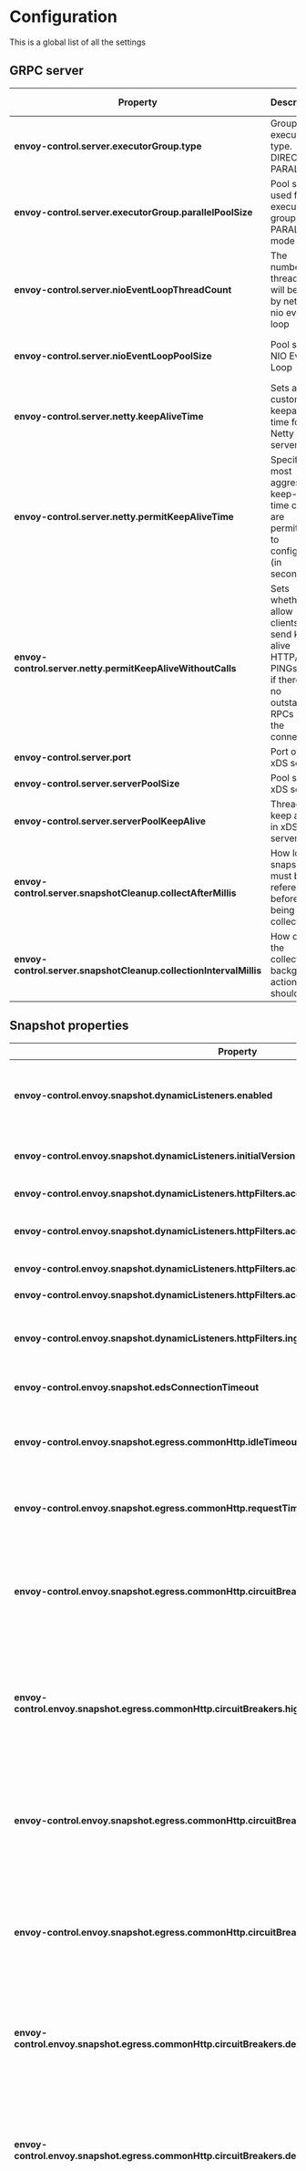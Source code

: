 # Configuration

This is a global list of all the settings

## GRPC server
Property                                                                                    | Description                                                                                                                                                                               | Default value
------------------------------------------------------------------------------------------- | ----------------------------------------------------------------------------------------------------------------------------------------------------------------------------------------- | ---------
**envoy-control.server.executorGroup.type**                                                 | Group executor type. DIRECT or PARALLEL                                                                                                                                                   | DIRECT
**envoy-control.server.executorGroup.parallelPoolSize**                                     | Pool size used for executor group in PARALLEL mode                                                                                                                                        | 4
**envoy-control.server.nioEventLoopThreadCount**                                            | The number of threads that will be used by netty's nio event loop                                                                                                                         | 1
**envoy-control.server.nioEventLoopPoolSize**                                               | Pool size of NIO Event Loop                                                                                                                                                               | 0 (Number of CPUs * 2)
**envoy-control.server.netty.keepAliveTime**                                                | Sets a custom keepalive time for Netty server                                                                                                                                             | 15s
**envoy-control.server.netty.permitKeepAliveTime**                                          | Specify the most aggressive keep-alive time clients are permitted to configure (in seconds)                                                                                               | 10s
**envoy-control.server.netty.permitKeepAliveWithoutCalls**                                  | Sets whether to allow clients to send keep-alive HTTP/2 PINGs even if there are no outstanding RPCs on the connection                                                                     | true
**envoy-control.server.port**                                                               | Port of the xDS server                                                                                                                                                                    | 50000
**envoy-control.server.serverPoolSize**                                                     | Pool size of xDS server                                                                                                                                                                   | 16
**envoy-control.server.serverPoolKeepAlive**                                                | Threads keep alive in xDS server pool                                                                                                                                                     | 10m
**envoy-control.server.snapshotCleanup.collectAfterMillis**                                 | How long a snapshot must be referenced before being collected                                                                                                                             | 10s
**envoy-control.server.snapshotCleanup.collectionIntervalMillis**                           | How often the collection background action should run                                                                                                                                     | 10s

## Snapshot properties
Property                                                                                               | Description                                                                                                                                                                                                 | Default value
-------------------------------------------------------------------------------------------------------| ----------------------------------------------------------------------------------------------------------------------------------------------------------------------------------------------------------- | ---------
**envoy-control.envoy.snapshot.dynamicListeners.enabled**                                              | Enable or disable creating listeners using dynamic configuration                                                                                                                                            | true
**envoy-control.envoy.snapshot.dynamicListeners.initialVersion**                                       | Set initial version for generated listeners                                                                                                                                                                 | "empty"
**envoy-control.envoy.snapshot.dynamicListeners.httpFilters.accessLog.timeFormat**                     | Time format for access logs                                                                                                                                                                                 | "%START_TIME(%FT%T.%3fZ)%"
**envoy-control.envoy.snapshot.dynamicListeners.httpFilters.accessLog.messageFormat**                  | Message format for access logs                                                                                                                                                                              | "%PROTOCOL% %REQ(:METHOD)% %REQ(:authority)% %REQ(:PATH)% %DOWNSTREAM_REMOTE_ADDRESS% -> %UPSTREAM_HOST%"
**envoy-control.envoy.snapshot.dynamicListeners.httpFilters.accessLog.level**                          | Logging level for access logs                                                                                                                                                                               | "TRACE"
**envoy-control.envoy.snapshot.dynamicListeners.httpFilters.accessLog.logger**                         | Logger name for access logs                                                                                                                                                                                 | "envoy.AccessLog"
**envoy-control.envoy.snapshot.dynamicListeners.httpFilters.ingressXffNumTrustedHops**                 | Number of trusted hops for ingress filter (refer to [envoy docs](https://www.envoyproxy.io/docs/envoy/latest/configuration/http/http_conn_man/headers.html?highlight=xff_num_trusted_hops#x-forwarded-for)) | 1
**envoy-control.envoy.snapshot.edsConnectionTimeout**                                                  | Connection timeout for EDS clusters                                                                                                                                                                         | 2s
**envoy-control.envoy.snapshot.egress.commonHttp.idleTimeout**                                         | Set idle timeout for all HTTP connections (HTTP/1 and HTTP/2)                                                                                                                                               | 120s
**envoy-control.envoy.snapshot.egress.commonHttp.requestTimeout**                                      | Set request timeout for all routes (HTTP/1 and HTTP/2)                                                                                                                                                      | 120s
**envoy-control.envoy.snapshot.egress.commonHttp.circuitBreakers.highThreshold.maxConnections**        | The maximum number of connections that Envoy will make to the upstream cluster for high priority threshold.                                                                                                 | 1024
**envoy-control.envoy.snapshot.egress.commonHttp.circuitBreakers.highThreshold.maxPendingRequests**    | The maximum number of pending requests that Envoy will allow to the upstream cluster for high priority threshold.                                                                                           | 1024
**envoy-control.envoy.snapshot.egress.commonHttp.circuitBreakers.highThreshold.maxRequests**           | The maximum number of parallel requests that Envoy will make to the upstream cluster for high priority threshold.                                                                                           | 1024
**envoy-control.envoy.snapshot.egress.commonHttp.circuitBreakers.highThreshold.maxRetries**            | The maximum number of parallel retries that Envoy will allow to the upstream cluster for high priority threshold.                                                                                           | 3
**envoy-control.envoy.snapshot.egress.commonHttp.circuitBreakers.defaultThreshold.maxConnections**     | The maximum number of connections that Envoy will make to the upstream cluster for default priority threshold.                                                                                              | 1024
**envoy-control.envoy.snapshot.egress.commonHttp.circuitBreakers.defaultThreshold.maxPendingRequests** | The maximum number of pending requests that Envoy will allow to the upstream cluster for default priority threshold.                                                                                        | 1024
**envoy-control.envoy.snapshot.egress.commonHttp.circuitBreakers.defaultThreshold.maxRequests**        | The maximum number of parallel requests that Envoy will make to the upstream cluster for default priority threshold.                                                                                        | 1024
**envoy-control.envoy.snapshot.egress.commonHttp.circuitBreakers.defaultThreshold.maxRetries**         | The maximum number of parallel retries that Envoy will allow to the upstream cluster for default priority threshold.                                                                                        | 3
**envoy-control.envoy.snapshot.egress.neverRemoveClusters**                                            | Don't remove cluster, when corresponding service disappears from services source. Only remove all instances.                                                                                                | true
**envoy-control.envoy.snapshot.egress.clusterNotFoundStatusCode**                                      | Status code when cluster is not found                                                                                                                                                                       | 503
**envoy-control.envoy.snapshot.egress.http2.enabled**                                                  | Enable http2 for clusters that use envoy                                                                                                                                                                    | true
**envoy-control.envoy.snapshot.egress.http2.tagName**                                                  | Tag to be used to identify if instance uses envoy                                                                                                                                                           | envoy
**envoy-control.envoy.snapshot.egress.handleInternalRedirect**                                         | Handle redirects by Envoy                                                                                                                                                                                   | false
**envoy-control.envoy.snapshot.egress.hostHeaderRewriting.enabled**                                    | Enable rewriting Host header with value from specified header                                                                                                                                               | false
**envoy-control.envoy.snapshot.egress.hostHeaderRewriting.customHostHeader**                           | Header name which value will override Host header                                                                                                                                                           | "x-envoy-original-host"
**envoy-control.envoy.snapshot.localService.idleTimeout**                                              | Idle timeout between client to envoy                                                                                                                                                                        | 60s
**envoy-control.envoy.snapshot.localService.responseTimeout**                                          | Response timeout for localService                                                                                                                                                                           | 15s
**envoy-control.envoy.snapshot.localService.connectionIdleTimeout**                                    | Connection idle timeout for localService                                                                                                                                                                    | 120s
**envoy-control.envoy.snapshot.routes.initialVersion**                                                 | Set initial version for generated routes                                                                                                                                                                    | "empty"
**envoy-control.envoy.snapshot.routes.status.enabled**                                                 | Enable status route                                                                                                                                                                                         | false
**envoy-control.envoy.snapshot.routes.status.path-prefix**                                             | Path prefix of status route                                                                                                                                                                                      | /status
**envoy-control.envoy.snapshot.routes.status.create-virtual-cluster**                                  | Create virtual cluster for status route                                                                                                                                                                     | false
**envoy-control.envoy.snapshot.stateSampleDuration**                                                   | Duration of state sampling (this is used to prevent surges in consul events overloading control plane)                                                                                                      | 1s
**envoy-control.envoy.snapshot.xdsClusterName**                                                        | Name of cluster for xDS operations                                                                                                                                                                          | envoy-control-xds
**envoy-control.envoy.snapshot.enabledCommunicationModes.ads**                                         | Enable or disable support for ADS communication mode                                                                                                                                                        | true
**envoy-control.envoy.snapshot.enabledCommunicationModes.xds**                                         | Enable or disable support for XDS communication mode                                                                                                                                                        | true
**envoy-control.envoy.snapshot.shouldSendMissingEndpoints**                                            | Enable sending missing Endpoints - when Envoy requests for not existing cluster in snapshot control-plane will respond with empty Endpoint definition                                                       | false

## Permissions
Property                                                                                               | Description                                                                                                                                                                               | Default value
------------------------------------------------------------------------------------------------------ | ----------------------------------------------------------------------------------------------------------------------------------------------------------------------------------------- | ---------
**envoy-control.envoy.snapshot.incoming-permissions.enabled**                                          | Enable incoming permissions                                                                                                                                                               | false
**envoy-control.envoy.snapshot.incoming-permissions.client-identity-header**                           | Header that identifies the client that called the endpoint                                                                                                                                | x-service-name
**envoy-control.envoy.snapshot.outgoing-permissions.enabled**                                          | Enable outgoing permissions                                                                                                                                                               | false
**envoy-control.envoy.snapshot.outgoing-permissions.all-services-dependencies.identifier**             | Special value (wildcard) that signifies that the service depends on all other services                                                                                                    | *
**envoy-control.envoy.snapshot.outgoing-permissions.all-services-dependencies.not-included-by-prefix** | Services not included in dependencies for services with wildcard in outgoing.dependency field. Matched by service name prefix.                                                            | empty list
**envoy-control.envoy.snapshot.outgoing-permissions.services-allowed-to-use-wildcard**                 | Services that are allowed to have wildcard in outgoing.dependency field                                                                                                                   | false

## Load Balancing
Property                                                                                    | Description                                                                                                                                                                               | Default value
------------------------------------------------------------------------------------------- | ----------------------------------------------------------------------------------------------------------------------------------------------------------------------------------------- | ---------
**envoy-control.envoy.snapshot.load-balancing.weights.enabled**                             | if set to true, weighted load balancing will be enabled                                                                                                                                   | false
**envoy-control.envoy.snapshot.load-balancing.canary.enabled**                              | if set to true, routing to canary instances based on *canary header* will be enabled (corresponding Envoy static config is required, see [docs](../features/load_balancing))              | false
**envoy-control.envoy.snapshot.load-balancing.canary.metadata-key**                         | metadata that will be set for canary EDS endpoints - key (must match Envoy static `header_to_metadata` filter config, see [docs](../features/load_balancing))                             | canary
**envoy-control.envoy.snapshot.load-balancing.canary.header-value**                         | only when *canary header* is set to this value request will be routed to canary instances (*canary header* name is set in Envoy static config, see [docs](../features/load_balancing))    | 1
**envoy-control.envoy.snapshot.load-balancing.policy**                                      | load balancing policy used for clusters. [Accepted values](https://www.envoyproxy.io/docs/envoy/latest/api-v2/api/v2/cds.proto.html#enum-cluster-lbpolicy)                                | LEAST_REQUEST
**envoy-control.envoy.snapshot.load-balancing.use-keys-subset-fallback-policy**             | KEYS_SUBSET fallback policy is used by default when canary and service-tags are enabled. It is not supported in Envoy <= 1.12.x. Set to false for compatibility with Envoy 1.12.x         | true

## Routing
Property                                                                                    | Description                                                                                                                                                                               | Default value
------------------------------------------------------------------------------------------- | ----------------------------------------------------------------------------------------------------------------------------------------------------------------------------------------- | ---------
**envoy-control.envoy.snapshot.routing.service-tags.enabled**                               | If set to true, service tags routing will be enabled                                                                                                                                      | false
**envoy-control.envoy.snapshot.routing.service-tags.metadata-key**                          | What key to use in endpoint metadata to store its service tags                                                                                                                            | tag
**envoy-control.envoy.snapshot.routing.service-tags.header**                                | What header to use in service tag rules                                                                                                                                                   | x-service-tag
**envoy-control.envoy.snapshot.routing.service-tags.routing-excluded-tags**                 | List of tags, that cannot be used for routing. Tags matching these patterns will be not saved in endpoint metadata                                                                        | empty list
**envoy-control.envoy.snapshot.routing.service-tags.allowed-tags-combinations**             | List of rules, which tags can be conbined together and requested together. Details below                                                                                                  | empty list
**(...).allowed-tags-combinations[].service-name**                                          | The rule will apply only for this service                                                                                                                                                 | ""
**(...).allowed-tags-combinations[].tags**                                                  | List of tag patterns, that can be combined and requested together                                                                                                                         | empty list

## Outlier detection
Property                                                                                      | Description                                                                                                                                                                               | Default value
--------------------------------------------------------------------------------------------- | ----------------------------------------------------------------------------------------------------------------------------------------------------------------------------------------- | ---------
**envoy-control.envoy.snapshot.cluster-outlier-detection.enabled**                            | Enable cluster outlier detection                                                                                                                                                          | false
**envoy-control.envoy.snapshot.cluster-outlier-detection.baseEjectionTime**                   | The base time that a host is ejected for                                                                                                                                                  | 30s
**envoy-control.envoy.snapshot.cluster-outlier-detection.consecutiveGatewayFailure**          | The number of consecutive gateway failures (502, 503, 504 status or connection errors that are mapped to one of those status codes) before a consecutive gateway failure ejection occurs  | 5
**envoy-control.envoy.snapshot.cluster-outlier-detection.consecutive5xx**                     | The number of consecutive 5xx responses before a consecutive 5xx ejection                                                                                                                 | 5
**envoy-control.envoy.snapshot.cluster-outlier-detection.enforcingConsecutiveGatewayFailure** | The % chance that a host will be actually ejected when an outlier status is detected through consecutive gateway failures                                                                 | 0
**envoy-control.envoy.snapshot.cluster-outlier-detection.enforcingConsecutive5xx**            | The % chance that a host will be actually ejected when an outlier status is detected through consecutive 5xx                                                                              | 100
**envoy-control.envoy.snapshot.cluster-outlier-detection.enforcingSuccessRate**               | The % chance that a host will be actually ejected when an outlier status is detected through success rate statistics                                                                      | 100
**envoy-control.envoy.snapshot.cluster-outlier-detection.interval**                           | The time interval between ejection analysis sweeps                                                                                                                                        | 10s
**envoy-control.envoy.snapshot.cluster-outlier-detection.maxEjectionPercent**                 | The maximum % of an upstream cluster that can be ejected due to outlier detection                                                                                                         | 10
**envoy-control.envoy.snapshot.cluster-outlier-detection.successRateMinimumHosts**            | The number of hosts in a cluster that must have enough request volume to detect success rate outliers                                                                                     | 5
**envoy-control.envoy.snapshot.cluster-outlier-detection.successRateRequestVolume**           | The minimum number of total requests that must be collected in one interval (as defined by the interval duration above) to include this host * in success rate based outlier detection    | 100
**envoy-control.envoy.snapshot.cluster-outlier-detection.successRateStdevFactor**             | This factor is used to determine the ejection threshold for success rate outlier ejection.                                                                                                | 1900

## Retries
Property                                                                                            | Description                                                                                                                                                                               | Default value
----------------------------------------------------------------------------------------------------| ----------------------------------------------------------------------------------------------------------------------------------------------------------------------------------------- | ---------
**envoy-control.envoy.snapshot.localService.retryPolicy.\<selector>.enabled**                       | Enable retry policy for localService                                                                                                                                                      | false
**envoy-control.envoy.snapshot.localService.retryPolicy.\<selector>.retryOn**                       | When should envoy retry request [Envoy V2 API retry-on](https://www.envoyproxy.io/docs/envoy/latest/configuration/http_filters/router_filter#x-envoy-retry-on)                            | empty list
**envoy-control.envoy.snapshot.localService.retryPolicy.\<selector>.numRetries**                    | Number of retries                                                                                                                                                                         | 1
**envoy-control.envoy.snapshot.localService.retryPolicy.\<selector>.perTryTimeout**                 | Specifies a non-zero upstream timeout per retry attempt                                                                                                                                   | 0ms
**envoy-control.envoy.snapshot.localService.retryPolicy.\<selector>.hostSelectionRetryMaxAttempts** | The maximum number of times host selection will be reattempted before request being routed to last selected host                                                                          | 1
**envoy-control.envoy.snapshot.localService.retryPolicy.\<selector>.retriableStatusCodes**          | HTTP status codes for which envoy should trigger retry in addition to retryOn                                                                                                             | empty list

Where `<selector>` is one of the following:
* `perHttpMethod.{GET,HEAD,POST,PUT,DELETE}` - retry policy for requests with given HTTP method
* `default` - default retry policy, applied for every request that doesn't match more specific selector

## Metrics
Property                                                                                    | Description                                                                                                                                                                               | Default value
--------------------------------------------------------------------------------------------| ----------------------------------------------------------------------------------------------------------------------------------------------------------------------------------------- | ---------
**envoy-control.envoy.snapshot.metrics.cache-set-snapshot**                                 | Report metrics for cache.setSnapshot operation                                                                                                                                            | false

## Cross DC synchronization
Property                                                                                    | Description                                                                                                                                                                               | Default value
------------------------------------------------------------------------------------------- | ----------------------------------------------------------------------------------------------------------------------------------------------------------------------------------------- | ---------
**envoy-control.sync.enabled**                                                              | Enable Cross DC Synchronization                                                                                                                                                           | false
**envoy-control.sync.connectionTimeout**                                                    | Connection timeout to other Envoy Controls                                                                                                                                                | 1s
**envoy-control.sync.envoyControlAppName**                                                  | Envoy Control app name available in discovery service                                                                                                                                     | envoy-control
**envoy-control.sync.pollingInterval**                                                      | Polling interval in seconds                                                                                                                                                               | 1
**envoy-control.sync.readTimeout**                                                          | Read timeout to other Envoy Controls                                                                                                                                                      | 500ms

## Service filters
Property                                                                                    | Description                                                                                                                                                                               | Default value
------------------------------------------------------------------------------------------- | ----------------------------------------------------------------------------------------------------------------------------------------------------------------------------------------- | ---------
**envoy-control.serviceFilters.excludedNamesPatterns**                                      | Regex for excluding services with a given name                                                                                                                                            | empty list

## Consul
Property                                                                                    | Description                                                                                                                                                                               | Default value
------------------------------------------------------------------------------------------- | ----------------------------------------------------------------------------------------------------------------------------------------------------------------------------------------- | ---------
**envoy-control.source.consul.host**                                                        | Hostname of consul server                                                                                                                                                                 | localhost
**envoy-control.source.consul.port**                                                        | Port of consul server                                                                                                                                                                     | 8500
**envoy-control.source.consul.tags.weight**                                                 | Service instance tag which will be mapped to instance weight. If set to `<name>`, expected tag will be `<name>:<value>`, where `<value>` is an integer (>0) representing instance weight  | weight
**envoy-control.source.consul.tags.default-weight**                                         | Default service instance weight, if weight tag is not present on the instance                                                                                                             | 50
**envoy-control.source.consul.tags.canary**                                                 | Service instance tag which indicate canary instance                                                                                                                                       | canary

